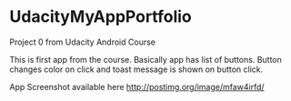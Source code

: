 # UdacityMyAppPortfolio
Project 0 from Udacity Android Course

This is first app from the course. Basically app has list of buttons. Button changes color on click and toast message is shown on button click.

App Screenshot available here http://postimg.org/image/mfaw4irfd/
